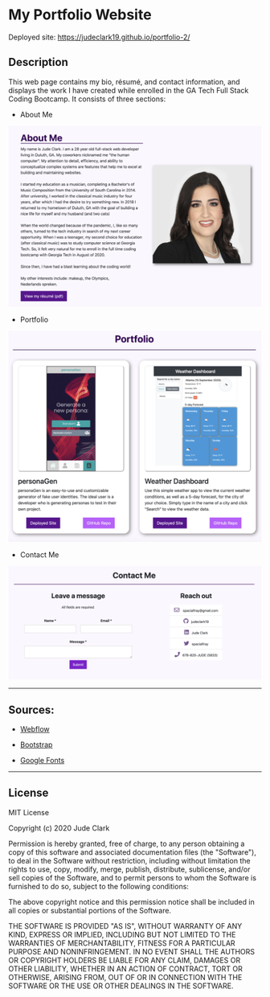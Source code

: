 # My Portfolio Website
Deployed site: https://judeclark19.github.io/portfolio-2/

## Description
This web page contains my bio, résumé, and contact information, and displays the work I have created while enrolled in the GA Tech Full Stack Coding Bootcamp. It consists of three sections:

* About Me

![About Me section](./README_images/about_me_ss.png)

* Portfolio

![Portfolio section](./README_images/portfolio_ss.png)

* Contact Me

![Contact section](./README_images/contact_me_ss.png)

***

## Sources:

* [Webflow](https://webflow.com/)

* [Bootstrap](https://getbootstrap.com/docs/4.5/getting-started/introduction/)

* [Google Fonts](https://fonts.google.com/)

***

## License
MIT License

Copyright (c) 2020 Jude Clark

Permission is hereby granted, free of charge, to any person obtaining a copy
of this software and associated documentation files (the "Software"), to deal
in the Software without restriction, including without limitation the rights
to use, copy, modify, merge, publish, distribute, sublicense, and/or sell
copies of the Software, and to permit persons to whom the Software is
furnished to do so, subject to the following conditions:

The above copyright notice and this permission notice shall be included in all
copies or substantial portions of the Software.

THE SOFTWARE IS PROVIDED "AS IS", WITHOUT WARRANTY OF ANY KIND, EXPRESS OR
IMPLIED, INCLUDING BUT NOT LIMITED TO THE WARRANTIES OF MERCHANTABILITY,
FITNESS FOR A PARTICULAR PURPOSE AND NONINFRINGEMENT. IN NO EVENT SHALL THE
AUTHORS OR COPYRIGHT HOLDERS BE LIABLE FOR ANY CLAIM, DAMAGES OR OTHER
LIABILITY, WHETHER IN AN ACTION OF CONTRACT, TORT OR OTHERWISE, ARISING FROM,
OUT OF OR IN CONNECTION WITH THE SOFTWARE OR THE USE OR OTHER DEALINGS IN THE
SOFTWARE.